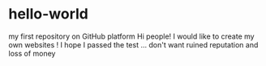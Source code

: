 # hello-world
my first repository on GitHub platform
Hi people!
I would like to create my own websites ! 
I hope I passed the test ... don't want ruined reputation and loss of money 
